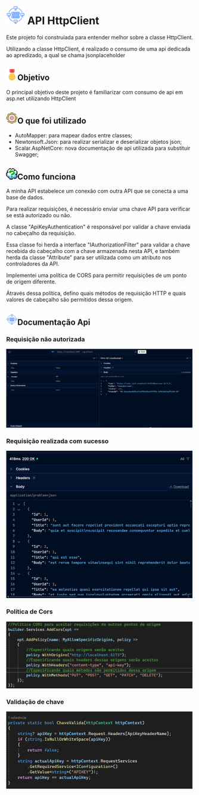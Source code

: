 ﻿<h1> <img src="./Assets/api.png" width="50px"> API HttpClient</h1>
<p>Este projeto foi construíada para entender melhor sobre a classe HttpClient.</p>
<p>Utilizando a classe HttpClient, é realizado o consumo de uma api dedicada ao apredizado, a qual se chama
jsonplaceholder</p>
<h2><img src="./Assets/goal.png" width="30px">Objetivo</h2>
<p>O principal objetivo deste projeto é familiarizar com consumo de api em asp.net utilizando HttpClient</p>
<h2><img src="./Assets/generator.png" width="30px">O que foi utilizado</h2>
<ul>
	<li>AutoMapper: para mapear dados entre classes;</li>
	<li>Newtonsoft.Json: para realizar serializar e deserializar objetos json;</li>
	<li>Scalar.AspNetCore: nova documentação de api utilizada para substituir Swagger;</li>
</ul>
<h2><img src="./Assets/question.png" width="30px" />Como funciona</h2>
<p>A minha API estabelece um conexão com outra API que se conecta a uma base de dados.</p>
<p>Para realizar requisições, é necessário enviar uma chave API para verificar se está autorizado ou não.</p>
<p>A classe "ApiKeyAuthentication" é responsável por validar a chave enviada no cabeçalho da requisição.</p>
<p>Essa classe foi herda a interface "IAuthorizationFilter" para validar a chave recebida do cabeçalho com a 
chave armazenada nesta API, e também herda da classe "Attribute" para ser utilizada como um atributo nos 
controladores da API.</p>
<p>Implementei uma política de CORS para permitir requisições de um ponto de origem diferente.</p>
<p>Átravés dessa política, defino quais métodos de requisição HTTP e quais valores
de cabeçalho são permitidos dessa origem.</p>

<h2><img src="./Assets/api.png" width="30px">Documentação Api</h2>
<h3>Requisição não autorizada</h3>
<img src="./Assets/fracasso.png" width="500px">
<br/>
<h3>Requisição realizada com sucesso</h3>
<img src="./Assets/sucesso.png" width="500px">
<br/>
<h3>Política de Cors</h3>
<img src="./Assets/politicaCors.png" width="500px">
<br/>
<h3>Validação de chave</h3>
<img src="./Assets/chave.png" width="500px">